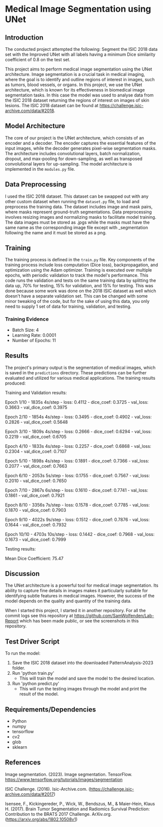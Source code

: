 # Medical Image Segmentation using UNet

## Introduction

The conducted project attempted the following: Segment the ISIC 2018 data set with the Improved UNet with all labels having a minimum Dice similarity coefficient of 0.8 on the test set.

This project aims to perform medical image segmentation using the UNet architecture. Image segmentation is a crucial task in medical imaging, where the goal is to identify and outline regions of interest in images, such as tumors, blood vessels, or organs. In this project, we use the UNet architecture, which is known for its effectiveness in biomedical image segmentation tasks. In this case the model was used to analyse data from the ISIC 2018 dataset returning the regions of interest on images of skin lesions. The ISIC 2018 dataset can be found at https://challenge.isic-archive.com/data/#2018.

## Model Architecture

The core of our project is the UNet architecture, which consists of an encoder and a decoder. The encoder captures the essential features of the input images, while the decoder generates pixel-wise segmentation masks. The architecture includes convolutional layers, batch normalization, dropout, and max-pooling for down-sampling, as well as transposed convolutional layers for up-sampling. The model architecture is implemented in the `modules.py` file.

## Data Preprocessing

I used the ISIC 2018 dataset. This dataset can be swapped out with any other custom dataset when running the `dataset.py` file, to load and preprocess the training data. The dataset includes image and mask pairs, where masks represent ground-truth segmentations. Data preprocessing involves resizing images and normalizing masks to facilitate model training. The data images must be stored as .jpgs while the masks must have the same name as the corresponding image file except with _segmentation following the name and it must be stored as a png.

## Training

The training process is defined in the `train.py` file. Key components of the training process include loss computation (Dice loss), backpropagation, and optimization using the Adam optimizer. Training is executed over multiple epochs, with periodic validation to track the model's performance. This code runs the validation and tests on the same training data by splitting the data up, 70% for testing, 15% for validation, and 15% for testing. This was done because some work was done on the 2018 ISIC dataset as well which doesn't have a separate validation set. This can be changed with some minor tweaking of the code, but for the sake of using this data, you only need to supply 1 set of data for training, validation, and testing.

### Training Evidence

- Batch Size: 4
- Learning Rate: 0.0001
- Number of Epochs: 11

## Results

The project's primary output is the segmentation of medical images, which is saved in the `predictions` directory. These predictions can be further evaluated and utilized for various medical applications. The training results produced:

Training and Validation results: 

Epoch 1/10 - 1835s 4s/step - loss: 0.4112 - dice_coef: 0.3725 - val_loss: 0.3663 - val_dice_coef: 0.3975

Epoch 2/10 - 1854s 4s/step - loss: 0.3495 - dice_coef: 0.4902 - val_loss: 0.2826 - val_dice_coef: 0.5648

Epoch 3/10 - 1809s 4s/step - loss: 0.2666 - dice_coef: 0.6294 - val_loss: 0.2219 - val_dice_coef: 0.6705

Epoch 4/10 - 1833s 4s/step - loss: 0.2257 - dice_coef: 0.6868 - val_loss: 0.2304 - val_dice_coef: 0.7107

Epoch 5/10 - 1898s 4s/step - loss: 0.1891 - dice_coef: 0.7366 - val_loss: 0.2077 - val_dice_coef: 0.7663

Epoch 6/10 - 2053s 5s/step - loss: 0.1755 - dice_coef: 0.7567 - val_loss: 0.2010 - val_dice_coef: 0.7650

Epoch 7/10 - 2867s 6s/step - loss: 0.1610 - dice_coef: 0.7741 - val_loss: 0.1861 - val_dice_coef: 0.7921

Epoch 8/10 - 3356s 7s/step - loss: 0.1578 - dice_coef: 0.7785 - val_loss: 0.1870 - val_dice_coef: 0.7903

Epoch 9/10 - 4022s 9s/step - loss: 0.1512 - dice_coef: 0.7876 - val_loss: 0.1644 - val_dice_coef: 0.7932

Epoch 10/10 - 4703s 10s/step - loss: 0.1442 - dice_coef: 0.7968 - val_loss: 0.1673 - val_dice_coef: 0.7999




Testing results:

Mean Dice Coefficient: 75.47

## Discussion

The UNet architecture is a powerful tool for medical image segmentation. Its ability to capture fine details in images makes it particularly suitable for identifying subtle features in medical images. However, the success of the model depends on the quality and quantity of the training data.

When I started this project, I started it in another repository. For all the commit logs see this repository at https://github.com/SamWolfenden/Lab-Report which has been made public, or see the screenshots in this repository.

## Test Driver Script

To run the model:
1. Save the ISIC 2018 dataset into the downloaded PatternAnalysis-2023 folder.
2. Run 'python train.py'
   - This will train the model and save the model to the desired location.
3. Run 'python predict.py'
   - This will run the testing images through the model and print the result of the model.

## Requirements/Dependencies

- Python
- numpy
- tensorflow
- cv2
- glob
- sklearn


## References

Image segmentation. (2023). Image segmentation. TensorFlow. https://www.tensorflow.org/tutorials/images/segmentation

ISIC Challenge. (2016). Isic-Archive.com. (https://challenge.isic-archive.com/data/#2017)

Isensee, F., Kickingereder, P., Wick, W., Bendszus, M., & Maier-Hein, Klaus H. (2017). Brain Tumor Segmentation and Radiomics Survival Prediction: Contribution to the BRATS 2017 Challenge. ArXiv.org. (https://arxiv.org/abs/1802.10508v1)


